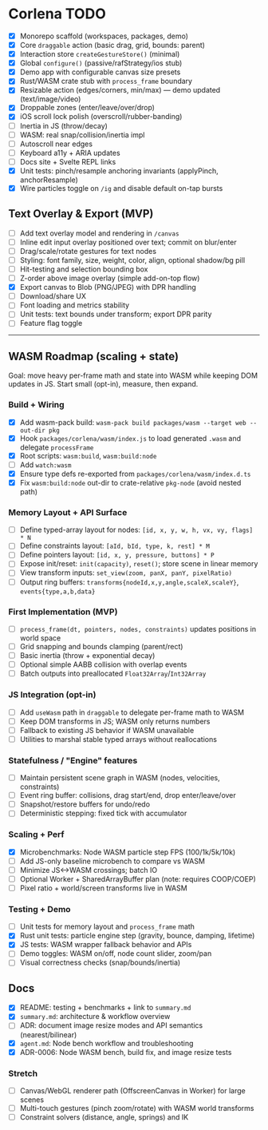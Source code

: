 # Corlena TODO

- [x] Monorepo scaffold (workspaces, packages, demo)
- [x] Core `draggable` action (basic drag, grid, bounds: parent)
- [x] Interaction store `createGestureStore()` (minimal)
- [x] Global `configure()` (passive/rafStrategy/ios stub)
- [x] Demo app with configurable canvas size presets
- [x] Rust/WASM crate stub with `process_frame` boundary
- [x] Resizable action (edges/corners, min/max) — demo updated (text/image/video)
- [x] Droppable zones (enter/leave/over/drop)
- [x] iOS scroll lock polish (overscroll/rubber-banding)
- [ ] Inertia in JS (throw/decay)
- [ ] WASM: real snap/collision/inertia impl
- [ ] Autoscroll near edges
- [ ] Keyboard a11y + ARIA updates
- [ ] Docs site + Svelte REPL links
- [x] Unit tests: pinch/resample anchoring invariants (applyPinch, anchorResample)
- [x] Wire particles toggle on `/ig` and disable default on-tap bursts

## Text Overlay & Export (MVP)
- [ ] Add text overlay model and rendering in `/canvas`
- [ ] Inline edit input overlay positioned over text; commit on blur/enter
- [ ] Drag/scale/rotate gestures for text nodes
- [ ] Styling: font family, size, weight, color, align, optional shadow/bg pill
- [ ] Hit-testing and selection bounding box
- [ ] Z-order above image overlay (simple add-on-top flow)
- [x] Export canvas to Blob (PNG/JPEG) with DPR handling
- [ ] Download/share UX
- [ ] Font loading and metrics stability
- [ ] Unit tests: text bounds under transform; export DPR parity
- [ ] Feature flag toggle

---

## WASM Roadmap (scaling + state)

Goal: move heavy per-frame math and state into WASM while keeping DOM updates in JS. Start small (opt-in), measure, then expand.

### Build + Wiring
- [x] Add wasm-pack build: `wasm-pack build packages/wasm --target web --out-dir pkg`
- [x] Hook `packages/corlena/wasm/index.js` to load generated `.wasm` and delegate `processFrame`
- [x] Root scripts: `wasm:build`, `wasm:build:node`
- [ ] Add `watch:wasm`
- [x] Ensure type defs re-exported from `packages/corlena/wasm/index.d.ts`
 - [x] Fix `wasm:build:node` out-dir to crate-relative `pkg-node` (avoid nested path)

### Memory Layout + API Surface
- [ ] Define typed-array layout for nodes: `[id, x, y, w, h, vx, vy, flags] * N`
- [ ] Define constraints layout: `[aId, bId, type, k, rest] * M`
- [ ] Define pointers layout: `[id, x, y, pressure, buttons] * P`
- [ ] Expose init/reset: `init(capacity)`, `reset()`; store scene in linear memory
- [ ] View transform inputs: `set_view(zoom, panX, panY, pixelRatio)`
- [ ] Output ring buffers: `transforms{nodeId,x,y,angle,scaleX,scaleY}`, `events{type,a,b,data}`

### First Implementation (MVP)
- [ ] `process_frame(dt, pointers, nodes, constraints)` updates positions in world space
- [ ] Grid snapping and bounds clamping (parent/rect)
- [ ] Basic inertia (throw + exponential decay)
- [ ] Optional simple AABB collision with overlap events
- [ ] Batch outputs into preallocated `Float32Array`/`Int32Array`

### JS Integration (opt-in)
- [ ] Add `useWasm` path in `draggable` to delegate per-frame math to WASM
- [ ] Keep DOM transforms in JS; WASM only returns numbers
- [ ] Fallback to existing JS behavior if WASM unavailable
- [ ] Utilities to marshal stable typed arrays without reallocations

### Statefulness / "Engine" features
- [ ] Maintain persistent scene graph in WASM (nodes, velocities, constraints)
- [ ] Event ring buffer: collisions, drag start/end, drop enter/leave/over
- [ ] Snapshot/restore buffers for undo/redo
- [ ] Deterministic stepping: fixed tick with accumulator

### Scaling + Perf
- [x] Microbenchmarks: Node WASM particle step FPS (100/1k/5k/10k)
- [ ] Add JS-only baseline microbench to compare vs WASM
- [ ] Minimize JS<->WASM crossings; batch IO
- [ ] Optional Worker + SharedArrayBuffer plan (note: requires COOP/COEP)
- [ ] Pixel ratio + world/screen transforms live in WASM

### Testing + Demo
- [ ] Unit tests for memory layout and `process_frame` math
- [x] Rust unit tests: particle engine step (gravity, bounce, damping, lifetime)
- [x] JS tests: WASM wrapper fallback behavior and APIs
- [ ] Demo toggles: WASM on/off, node count slider, zoom/pan
- [ ] Visual correctness checks (snap/bounds/inertia)

## Docs
- [x] README: testing + benchmarks + link to `summary.md`
- [x] `summary.md`: architecture & workflow overview
- [ ] ADR: document image resize modes and API semantics (nearest/bilinear)
 - [x] `agent.md`: Node bench workflow and troubleshooting
 - [x] ADR-0006: Node WASM bench, build fix, and image resize tests

### Stretch
- [ ] Canvas/WebGL renderer path (OffscreenCanvas in Worker) for large scenes
- [ ] Multi-touch gestures (pinch zoom/rotate) with WASM world transforms
- [ ] Constraint solvers (distance, angle, springs) and IK
